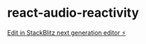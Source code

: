 # react-audio-reactivity

[Edit in StackBlitz next generation editor ⚡️](https://stackblitz.com/~/github.com/hjay3/react-audio-reactivity)